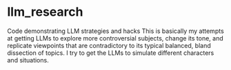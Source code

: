 # llm_research
Code demonstrating LLM strategies and hacks
This is basically my attempts at getting LLMs to explore more controversial subjects, change its tone, and replicate viewpoints that are contradictory to its typical balanced, bland dissection of topics. I try to get the LLMs to simulate different characters and situations.  
